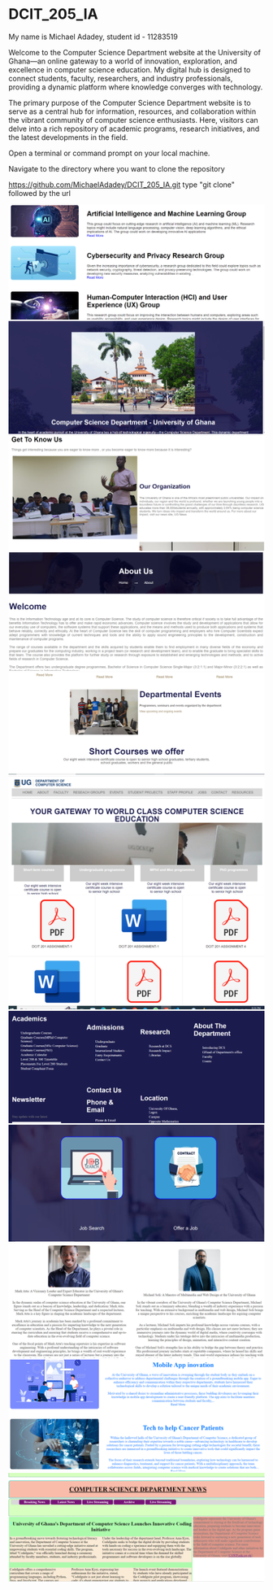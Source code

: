 # DCIT_205_IA

My name is Michael Adadey, student id - 11283519

Welcome to the Computer Science Department website at the University of Ghana—an online gateway to a world of innovation, exploration, and excellence in computer science education. My digital hub is designed to connect students, faculty, researchers, and industry professionals, providing a dynamic platform where knowledge converges with technology.


<!-- PURPOSE -->

The primary purpose of the Computer Science Department website is to serve as a central hub for information, resources, and collaboration within the vibrant community of computer science enthusiasts. Here, visitors can delve into a rich repository of academic programs, research initiatives, and the latest developments in the field.


<!-- Cloning the Project -->

Open a terminal or command prompt on your local machine.

Navigate to the directory where you want to clone the repository

<https://github.com/MichaelAdadey/DCIT_205_IA.git>
type "git clone" followed by the url



<!-- Screenshots -->

![Alt text](<researchpage ss-1.PNG>) ![Alt text](<facultyage ss-1.PNG>) ![Alt text](<aboutpage ss 2-1.PNG>) ![Alt text](<aboutpage ss-1.PNG>) ![Alt text](<homepage ss 2-1.PNG>) ![Alt text](<homepage ss-1.PNG>) ![Alt text](<resources ss-1.PNG>) ![Alt text](<contact ss-1.PNG>) ![Alt text](<jobspage ss-1.PNG>) ![Alt text](<staffprofile ss-1.PNG>) ![Alt text](<studentproject ss-1.PNG>) ![Alt text](<newspage ss-1.PNG>)